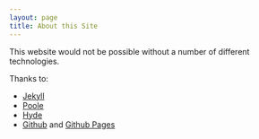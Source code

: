 ```yaml
---
layout: page
title: About this Site 
---
```


This website would not be possible without a number of different technologies.

Thanks to:

 - [Jekyll](https://jekyllrb.com/) 
 - [Poole](http://getpoole.com/)
 - [Hyde](https://github.com/poole/hyde)
 - [Github](https://github.com) and [Github Pages](https://pages.github.com/)

